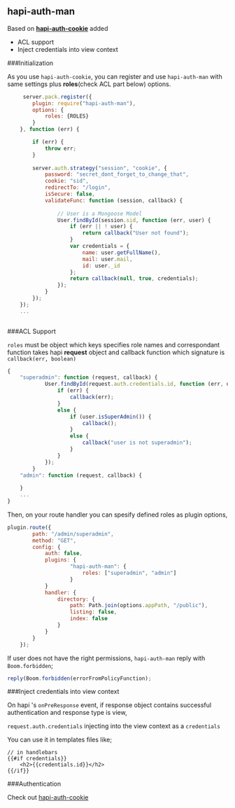 ## hapi-auth-man

Based on [**hapi-auth-cookie**](https://github.com/spumko/hapi-auth-cookie) added

* ACL support
* Inject credentials into view context

###Initialization

As you use ```hapi-auth-cookie```, you can register and use ```hapi-auth-man``` with same settings plus **roles**(check ACL part below) options.


```js
	 server.pack.register({
        plugin: require("hapi-auth-man"),
        options: {
            roles: {ROLES}
        }
    }, function (err) {

        if (err) {
            throw err;
        }
        
        server.auth.strategy("session", "cookie", {
            password: "secret_dont_forget_to_change_that",
            cookie: "sid",
            redirectTo: "/login",
            isSecure: false,
            validateFunc: function (session, callback) {
               
                // User is a Mongoose Model
                User.findById(session.sid, function (err, user) {
                    if (err || ! user) {
                        return callback("User not found");
                    }
                    var credentials = {
                        name: user.getFullName(),
                        mail: user.mail,
                        id: user._id
                    };
                    return callback(null, true, credentials);
                });
            }
        });
    });
    ...
   
```


###ACL Support

``roles`` must be object which keys specifies role names and correspondant function takes hapi **request** object and callback function which signature is ```callback(err, boolean)```


```javascript
{
	"superadmin": function (request, callback) {
            User.findById(request.auth.credentials.id, function (err, user) {
                if (err) {
                    callback(err);
                }
                else {
                    if (user.isSuperAdmin()) {
                        callback();
                    }
                    else {
                        callback("user is not superadmin");
                    }
                }
            });
        }
	"admin": function (request, callback) {
		
 	}
	...
}
```

Then, on your route handler you can spesify defined roles as plugin options,

```js
plugin.route({
        path: "/admin/superadmin",
        method: "GET",
        config: {
            auth: false,
            plugins: {
            		"hapi-auth-man": {
            			roles: ["superadmin", "admin"]
            		}
            }
            handler: {
                directory: {
                    path: Path.join(options.appPath, "/public"),
                    listing: false,
                    index: false
                }
            }
        }
    });
```

If user does not have the right permissions, ```hapi-auth-man``` reply with ```Boom.forbidden```;

```js
reply(Boom.forbidden(errorFromPolicyFunction);
``` 

###Inject credentials into view context

On hapi 's `onPreResponse` event, if response object contains successful authentication and response type is view,

`request.auth.credentials` injecting into the view context as a `credentials`

You can use it in templates files like;

```
// in handlebars
{{#if credentials}}
    <h2>{{credentials.id}}</h2>
{{/if}}

```



###Authentication

Check out [hapi-auth-cookie](https://github.com/spumko/hapi-auth-cookie)